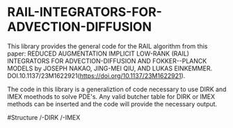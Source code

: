 # RAIL-INTEGRATORS-FOR-ADVECTION-DIFFUSION

This library provides the general code for the RAIL algorithm from this paper: REDUCED AUGMENTATION IMPLICIT LOW-RANK (RAIL) INTEGRATORS FOR ADVECTION-DIFFUSION AND FOKKER--PLANCK MODELS by JOSEPH NAKAO, JING-MEI QIU, AND LUKAS EINKEMMER. DOI.10.1137/23M1622921(https://doi.org/10.1137/23M1622921). 



The code in this library is a generaliztion of code necessary to use DIRK and IMEX moethods to solve PDE's. Any valid butcher table for DIRK or IMEX methods can be inserted and the code will provide the necessary output. 

#Structure 
/-DIRK 
/-IMEX
